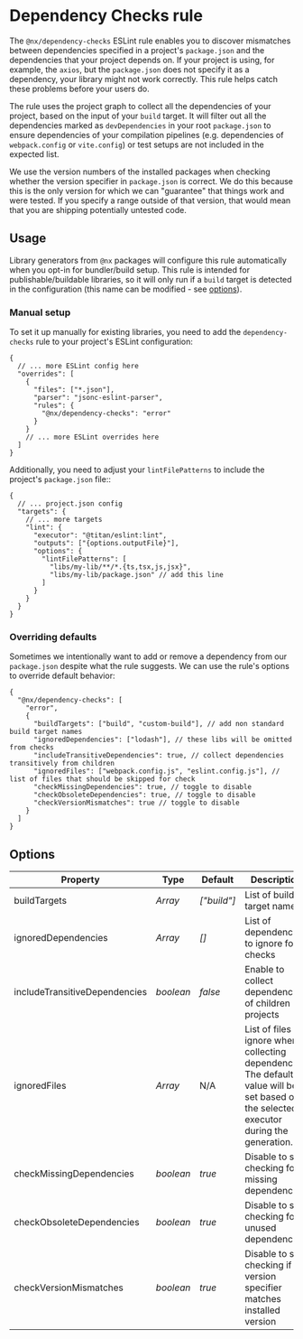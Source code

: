 # Dependency Checks rule

The `@nx/dependency-checks` ESLint rule enables you to discover mismatches between dependencies specified in a project's `package.json` and the dependencies that your project depends on. If your project is using, for example, the `axios`, but the `package.json` does not specify it as a dependency, your library might not work correctly. This rule helps catch these problems before your users do.

The rule uses the project graph to collect all the dependencies of your project, based on the input of your `build` target. It will filter out all the dependencies marked as `devDependencies` in your root `package.json` to ensure dependencies of your compilation pipelines (e.g. dependencies of `webpack.config` or `vite.config`) or test setups are not included in the expected list.

We use the version numbers of the installed packages when checking whether the version specifier in `package.json` is correct. We do this because this is the only version for which we can "guarantee" that things work and were tested. If you specify a range outside of that version, that would mean that you are shipping potentially untested code.

## Usage

Library generators from `@nx` packages will configure this rule automatically when you opt-in for bundler/build setup. This rule is intended for publishable/buildable libraries, so it will only run if a `build` target is detected in the configuration (this name can be modified - see [options](#options)).

### Manual setup

To set it up manually for existing libraries, you need to add the `dependency-checks` rule to your project's ESLint configuration:

```jsonc {% fileName="<your-project-root>/.eslintrc.json" %}
{
  // ... more ESLint config here
  "overrides": [
    {
      "files": ["*.json"],
      "parser": "jsonc-eslint-parser",
      "rules": {
        "@nx/dependency-checks": "error"
      }
    }
    // ... more ESLint overrides here
  ]
}
```

Additionally, you need to adjust your `lintFilePatterns` to include the project's `package.json` file::

```jsonc {% fileName="<your-project-root>/project.json" %}
{
  // ... project.json config
  "targets": {
    // ... more targets
    "lint": {
      "executor": "@titan/eslint:lint",
      "outputs": ["{options.outputFile}"],
      "options": {
        "lintFilePatterns": [
          "libs/my-lib/**/*.{ts,tsx,js,jsx}",
          "libs/my-lib/package.json" // add this line
        ]
      }
    }
  }
}
```

### Overriding defaults

Sometimes we intentionally want to add or remove a dependency from our `package.json` despite what the rule suggests. We can use the rule's options to override default behavior:

```jsonc {% fileName=".eslintrc.json" %}
{
  "@nx/dependency-checks": [
    "error",
    {
      "buildTargets": ["build", "custom-build"], // add non standard build target names
      "ignoredDependencies": ["lodash"], // these libs will be omitted from checks
      "includeTransitiveDependencies": true, // collect dependencies transitively from children
      "ignoredFiles": ["webpack.config.js", "eslint.config.js"], // list of files that should be skipped for check
      "checkMissingDependencies": true, // toggle to disable
      "checkObsoleteDependencies": true, // toggle to disable
      "checkVersionMismatches": true // toggle to disable
    }
  ]
}
```

## Options

| Property                      | Type            | Default     | Description                                                                                                                               |
| ----------------------------- | --------------- | ----------- | ----------------------------------------------------------------------------------------------------------------------------------------- |
| buildTargets                  | _Array<string>_ | _["build"]_ | List of build target names                                                                                                                |
| ignoredDependencies           | _Array<string>_ | _[]_        | List of dependencies to ignore for checks                                                                                                 |
| includeTransitiveDependencies | _boolean_       | _false_     | Enable to collect dependencies of children projects                                                                                       |
| ignoredFiles                  | _Array<string>_ | N/A         | List of files to ignore when collecting dependencies. The default value will be set based on the selected executor during the generation. |
| checkMissingDependencies      | _boolean_       | _true_      | Disable to skip checking for missing dependencies                                                                                         |
| checkObsoleteDependencies     | _boolean_       | _true_      | Disable to skip checking for unused dependencies                                                                                          |
| checkVersionMismatches        | _boolean_       | _true_      | Disable to skip checking if version specifier matches installed version                                                                   |
